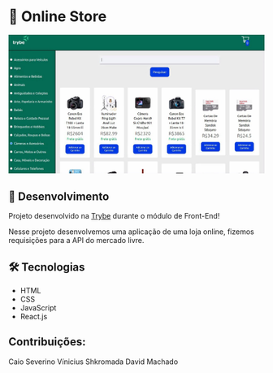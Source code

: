 
# :tophat: Online Store

![Preview Projeto](./images/preview1.jpg)

## :satellite: Desenvolvimento

Projeto desenvolvido na <a href="https://betrybe.com/" target="_blank">Trybe</a> durante o módulo de Front-End!

Nesse projeto desenvolvemos uma aplicação de uma loja online, fizemos requisições para a API do mercado livre.


## :hammer_and_wrench: Tecnologias

* HTML
* CSS
* JavaScript
* React.js

## Contribuições: 
Caio Severino
Vínicius Shkromada
David Machado
